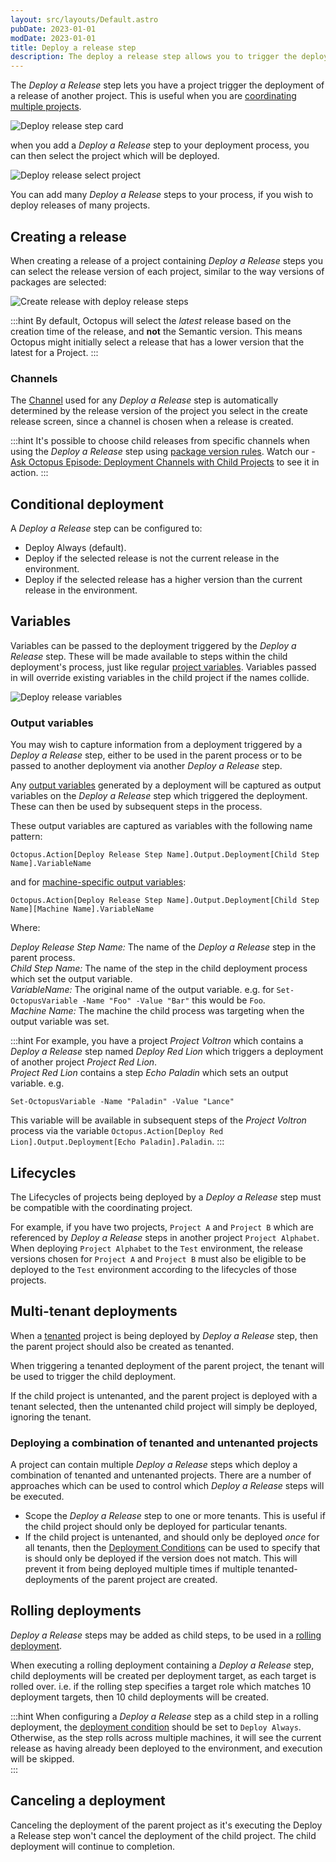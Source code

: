 ```yaml
---
layout: src/layouts/Default.astro
pubDate: 2023-01-01
modDate: 2023-01-01
title: Deploy a release step
description: The deploy a release step allows you to trigger the deployment of a release of a project from another project
---
```


The _Deploy a Release_ step lets you have a project trigger the deployment of a release of another project. This is useful when you are [coordinating multiple projects](/docs/projects/coordinating-multiple-projects/).

![Deploy release step card](/docs/projects/coordinating-multiple-projects/deploy-release-step/deploy-release-card.png "width=500")

when you add a _Deploy a Release_ step to your deployment process, you can then select the project which will be deployed.

![Deploy release select project](/docs/projects/coordinating-multiple-projects/deploy-release-step/deploy-release-step-select-project.png "width=500")

You can add many _Deploy a Release_ steps to your process, if you wish to deploy releases of many projects.

## Creating a release

When creating a release of a project containing _Deploy a Release_ steps you can select the release version of each project, similar to the way versions of packages are selected:

![Create release with deploy release steps](/docs/projects/coordinating-multiple-projects/deploy-release-step/deploy-release-create-release-screen.png "width=500")

:::hint
By default, Octopus will select the *latest* release based on the creation time of the release, and **not** the Semantic version. This means Octopus might initially select a release that has a lower version that the latest for a Project.
:::

### Channels

The [Channel](/docs/releases/channels/) used for any _Deploy a Release_ step is automatically determined by the release version of the project you select in the create release screen, since a channel is chosen when a release is created.

:::hint
It's possible to choose child releases from specific channels when using the _Deploy a Release_ step using [package version rules](/docs/releases/channels/#Channels-versionrules). Watch our - [Ask Octopus Episode: Deployment Channels with Child Projects](https://www.youtube.com/watch?v=3oLVq1EpUfc) to see it in action.
:::

## Conditional deployment

A _Deploy a Release_ step can be configured to:

- Deploy Always (default).
- Deploy if the selected release is not the current release in the environment.
- Deploy if the selected release has a higher version than the current release in the environment.

## Variables

Variables can be passed to the deployment triggered by the _Deploy a Release_ step. These will be made available to steps within the child deployment's process, just like regular [project variables](/docs/projects/variables/).  Variables passed in will override existing variables in the child project if the names collide.

![Deploy release variables](/docs/projects/coordinating-multiple-projects/deploy-release-step/deploy-release-step-variables.png "width=500")

### Output variables

You may wish to capture information from a deployment triggered by a _Deploy a Release_ step, either to be used in the parent process or to be passed to another deployment via another _Deploy a Release_ step.

Any [output variables](/docs/projects/variables/output-variables/) generated by a deployment will be captured as output variables on the _Deploy a Release_ step which triggered the deployment.  These can then be used by subsequent steps in the process.

These output variables are captured as variables with the following name pattern:

```
Octopus.Action[Deploy Release Step Name].Output.Deployment[Child Step Name].VariableName
```

and for [machine-specific output variables](/docs/projects/variables/output-variables/#Outputvariables-Outputfrommultiplemachines):

```
Octopus.Action[Deploy Release Step Name].Output.Deployment[Child Step Name][Machine Name].VariableName
```

Where:

*Deploy Release Step Name:* The name of the _Deploy a Release_ step in the parent process.    
*Child Step Name:* The name of the step in the child deployment process which set the output variable.   
*VariableName:* The original name of the output variable. e.g. for `Set-OctopusVariable -Name "Foo" -Value "Bar"` this would be `Foo`.   
*Machine Name:* The machine the child process was targeting when the output variable was set.   

:::hint
For example, you have a project _Project Voltron_ which contains a _Deploy a Release_ step named _Deploy Red Lion_ which triggers a deployment of another project _Project Red Lion_.  
_Project Red Lion_ contains a step _Echo Paladin_ which sets an output variable. e.g.

```
Set-OctopusVariable -Name "Paladin" -Value "Lance"
```

This variable will be available in subsequent steps of the _Project Voltron_ process via the variable `Octopus.Action[Deploy Red Lion].Output.Deployment[Echo Paladin].Paladin`.
:::

## Lifecycles

The Lifecycles of projects being deployed by a _Deploy a Release_ step must be compatible with the coordinating project.

For example, if you have two projects, `Project A` and `Project B` which are referenced by _Deploy a Release_ steps in another project `Project Alphabet`. When deploying `Project Alphabet` to the `Test` environment, the release versions chosen for `Project A` and `Project B` must also be eligible to be deployed to the `Test` environment according to the lifecycles of those projects.

## Multi-tenant deployments

When a [tenanted](/docs/tenants/) project is being deployed by _Deploy a Release_ step, then the parent project should also be created as tenanted.

When triggering a tenanted deployment of the parent project, the tenant will be used to trigger the child deployment.

If the child project is untenanted, and the parent project is deployed with a tenant selected, then the untenanted child project will simply be deployed, ignoring the tenant.

### Deploying a combination of tenanted and untenanted projects

A project can contain multiple _Deploy a Release_ steps which deploy a combination of tenanted and untenanted projects. There are a number of approaches which can be used to control which _Deploy a Release_ steps will be executed.   

- Scope the _Deploy a Release_  step to one or more tenants.  This is useful if the child project should only be deployed for particular tenants.  
- If the child project is untenanted, and should only be deployed _once_ for all tenants, then the [Deployment Conditions](#conditional-deployment) can be used to specify that is should only be deployed if the version does not match.  This will prevent it from being deployed multiple times if multiple tenanted-deployments of the parent project are created.

## Rolling deployments

_Deploy a Release_ steps may be added as child steps, to be used in a [rolling deployment](/docs/deployments/patterns/rolling-deployments/).

When executing a rolling deployment containing a _Deploy a Release_ step, child deployments will be created per deployment target, as each target is rolled over.  i.e. if the rolling step specifies a target role which matches 10 deployment targets, then 10 child deployments will be created. 

:::hint
When configuring a _Deploy a Release_ step as a child step in a rolling deployment, the [deployment condition](#conditional-deployment) should be set to `Deploy Always`.   
Otherwise, as the step rolls across multiple machines, it will see the current release as having already been deployed to the environment, and execution will be skipped.  
:::

## Canceling a deployment

Canceling the deployment of the parent project as it's executing the Deploy a Release step won't cancel the deployment of the child project. The child deployment will continue to completion.
